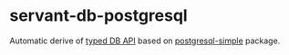servant-db-postgresql
=====================

Automatic derive of [typed DB API](https://github.com/NCrashed/servant-db) based on [postgresql-simple](http://hackage.haskell.org/package/postgresql-simple) package.
